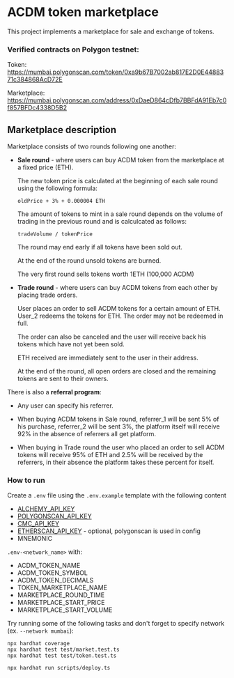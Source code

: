 # ACDM token marketplace

This project implements a marketplace for sale and exchange of tokens.

### Verified contracts on Polygon testnet:

Token: https://mumbai.polygonscan.com/token/0xa9b67B7002ab817E2D0E4488371c384868AcD72E

Marketplace: https://mumbai.polygonscan.com/address/0xDaeD864cDfb7BBFdA91Eb7c0f857BFDc4338D5B2

## Marketplace description

Marketplace consists of two rounds following one another:
- **Sale round** - where users can buy ACDM token from the marketplace at a fixed price (ETH).

  The new token price is calculated at the beginning of each sale round using the following formula:

  `oldPrice + 3% + 0.000004 ETH`

  The amount of tokens to mint in a sale round depends on the volume of trading in the previous round and is calculcated as follows:

  `tradeVolume / tokenPrice`

  The round may end early if all tokens have been sold out.

  At the end of the round unsold tokens are burned.

  The very first round sells tokens worth 1ETH (100,000 ACDM)

- **Trade round** - where users can buy ACDM tokens from each other by placing trade orders.
  
  User places an order to sell ACDM tokens for a certain amount of ETH. User_2 redeems the tokens for ETH. 
  The order may not be redeemed in full. 

  The order can also be canceled and the user will receive back his tokens which have not yet been sold. 

  ETH received are immediately sent to the user in their address.

  At the end of the round, all open orders are closed and the remaining tokens are sent to their owners.

There is also a **referral program**: 
- Any user can specify his referrer.

- When buying ACDM tokens in Sale round, referrer_1 will be sent 5% of his purchase, referrer_2 will be sent 3%, the platform itself will receive 92% in the absence of referrers all get platform.

- When buying in Trade round the user who placed an order to sell ACDM tokens will receive 95% of ETH and 2.5% will be received by the referrers, in their absence the platform takes these percent for itself.

### How to run

Create a `.env` file using the `.env.example` template with the following content
- [ALCHEMY_API_KEY](https://www.alchemy.com/)
- [POLYGONSCAN_API_KEY](https://polygonscan.com/apis)
- [CMC_API_KEY](https://coinmarketcap.com/api/)
- [ETHERSCAN_API_KEY](https://etherscan.io/apis) - optional, polygonscan is used in config
- MNEMONIC

`.env-<network_name>` with:
- ACDM_TOKEN_NAME
- ACDM_TOKEN_SYMBOL
- ACDM_TOKEN_DECIMALS
- TOKEN_MARKETPLACE_NAME
- MARKETPLACE_ROUND_TIME
- MARKETPLACE_START_PRICE
- MARKETPLACE_START_VOLUME

Try running some of the following tasks and don't forget to specify network (ex. `--network mumbai`):

```shell
npx hardhat coverage
npx hardhat test test/market.test.ts
npx hardhat test test/token.test.ts

npx hardhat run scripts/deploy.ts

```
